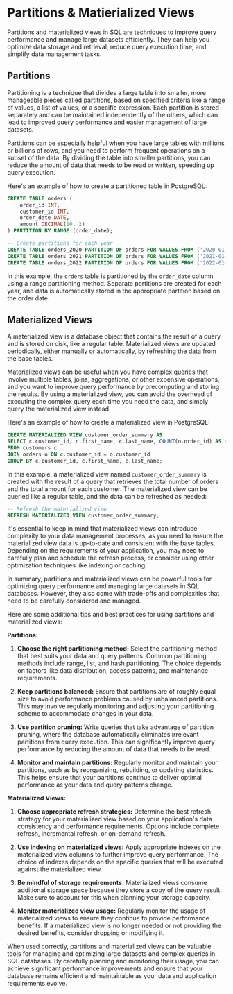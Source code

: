 # Partitions & Matierialized Views

Partitions and materialized views in SQL are techniques to improve query performance and manage large datasets efficiently. They can help you optimize data storage and retrieval, reduce query execution time, and simplify data management tasks.

## Partitions

Partitioning is a technique that divides a large table into smaller, more manageable pieces called partitions, based on specified criteria like a range of values, a list of values, or a specific expression. Each partition is stored separately and can be maintained independently of the others, which can lead to improved query performance and easier management of large datasets.

Partitions can be especially helpful when you have large tables with millions or billions of rows, and you need to perform frequent operations on a subset of the data. By dividing the table into smaller partitions, you can reduce the amount of data that needs to be read or written, speeding up query execution.

Here's an example of how to create a partitioned table in PostgreSQL:

```sql
CREATE TABLE orders (
    order_id INT,
    customer_id INT,
    order_date DATE,
    amount DECIMAL(10, 2)
) PARTITION BY RANGE (order_date);

-- Create partitions for each year
CREATE TABLE orders_2020 PARTITION OF orders FOR VALUES FROM ('2020-01-01') TO ('2021-01-01');
CREATE TABLE orders_2021 PARTITION OF orders FOR VALUES FROM ('2021-01-01') TO ('2022-01-01');
CREATE TABLE orders_2022 PARTITION OF orders FOR VALUES FROM ('2022-01-01') TO ('2023-01-01');
```

In this example, the `orders` table is partitioned by the `order_date` column using a range partitioning method. Separate partitions are created for each year, and data is automatically stored in the appropriate partition based on the order date.

## Materialized Views

A materialized view is a database object that contains the result of a query and is stored on disk, like a regular table. Materialized views are updated periodically, either manually or automatically, by refreshing the data from the base tables.

Materialized views can be useful when you have complex queries that involve multiple tables, joins, aggregations, or other expensive operations, and you want to improve query performance by precomputing and storing the results. By using a materialized view, you can avoid the overhead of executing the complex query each time you need the data, and simply query the materialized view instead.

Here's an example of how to create a materialized view in PostgreSQL:

```sql
CREATE MATERIALIZED VIEW customer_order_summary AS
SELECT c.customer_id, c.first_name, c.last_name, COUNT(o.order_id) AS total_orders, SUM(o.amount) AS total_amount
FROM customers c
JOIN orders o ON c.customer_id = o.customer_id
GROUP BY c.customer_id, c.first_name, c.last_name;
```

In this example, a materialized view named `customer_order_summary` is created with the result of a query that retrieves the total number of orders and the total amount for each customer. The materialized view can be queried like a regular table, and the data can be refreshed as needed:

```sql
-- Refresh the materialized view
REFRESH MATERIALIZED VIEW customer_order_summary;
```

It's essential to keep in mind that materialized views can introduce complexity to your data management processes, as you need to ensure the materialized view data is up-to-date and consistent with the base tables. Depending on the requirements of your application, you may need to carefully plan and schedule the refresh process, or consider using other optimization techniques like indexing or caching.

In summary, partitions and materialized views can be powerful tools for optimizing query performance and managing large datasets in SQL databases. However, they also come with trade-offs and complexities that need to be carefully considered and managed. 

Here are some additional tips and best practices for using partitions and materialized views:

**Partitions:**

1. **Choose the right partitioning method:** Select the partitioning method that best suits your data and query patterns. Common partitioning methods include range, list, and hash partitioning. The choice depends on factors like data distribution, access patterns, and maintenance requirements.

2. **Keep partitions balanced:** Ensure that partitions are of roughly equal size to avoid performance problems caused by unbalanced partitions. This may involve regularly monitoring and adjusting your partitioning scheme to accommodate changes in your data.

3. **Use partition pruning:** Write queries that take advantage of partition pruning, where the database automatically eliminates irrelevant partitions from query execution. This can significantly improve query performance by reducing the amount of data that needs to be read.

4. **Monitor and maintain partitions:** Regularly monitor and maintain your partitions, such as by reorganizing, rebuilding, or updating statistics. This helps ensure that your partitions continue to deliver optimal performance as your data and query patterns change.

**Materialized Views:**

1. **Choose appropriate refresh strategies:** Determine the best refresh strategy for your materialized view based on your application's data consistency and performance requirements. Options include complete refresh, incremental refresh, or on-demand refresh.

2. **Use indexing on materialized views:** Apply appropriate indexes on the materialized view columns to further improve query performance. The choice of indexes depends on the specific queries that will be executed against the materialized view.

3. **Be mindful of storage requirements:** Materialized views consume additional storage space because they store a copy of the query result. Make sure to account for this when planning your storage capacity.

4. **Monitor materialized view usage:** Regularly monitor the usage of materialized views to ensure they continue to provide performance benefits. If a materialized view is no longer needed or not providing the desired benefits, consider dropping or modifying it.

When used correctly, partitions and materialized views can be valuable tools for managing and optimizing large datasets and complex queries in SQL databases. By carefully planning and monitoring their usage, you can achieve significant performance improvements and ensure that your database remains efficient and maintainable as your data and application requirements evolve.